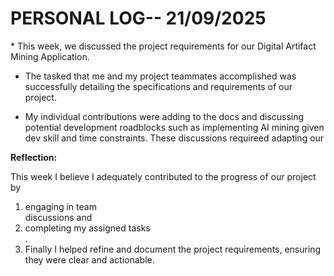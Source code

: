 <h1>PERSONAL LOG-- 21/09/2025</h1>
* This week, we discussed the project requirements for our Digital Artifact Mining Application.

* The tasked that me and my project teammates accomplished was successfully detailing the specifications and requirements of our project. 

* My individual contributions were adding to the docs and discussing potential development roadblocks such as implementing AI mining given dev skill and time constraints. These discussions requireed adapting our 

**Reflection:**

This week I believe I adequately contributed to the progress of our project by
<ol>  <li> engaging in team </li> discussions and <li>completing my assigned tasks</li>.<li> Finally I helped refine and document the project requirements, ensuring they were clear and actionable.</li>
